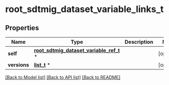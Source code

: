 # root_sdtmig_dataset_variable_links_t

## Properties
Name | Type | Description | Notes
------------ | ------------- | ------------- | -------------
**self** | [**root_sdtmig_dataset_variable_ref_t**](root_sdtmig_dataset_variable_ref.md) \* |  | [optional] 
**versions** | [**list_t**](sdtmig_dataset_variable_ref_version.md) \* |  | [optional] 

[[Back to Model list]](../README.md#documentation-for-models) [[Back to API list]](../README.md#documentation-for-api-endpoints) [[Back to README]](../README.md)


